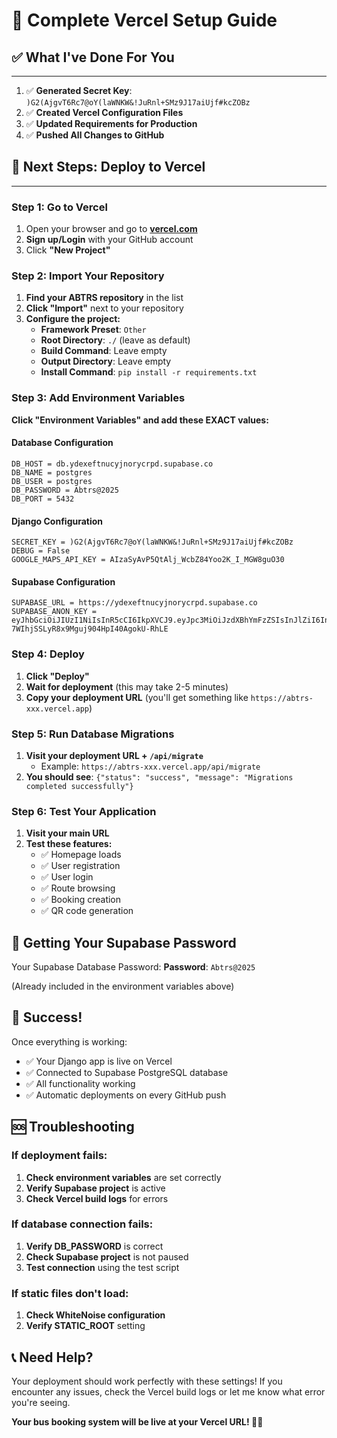 # 🚀 Complete Vercel Setup Guide

## ✅ What I've Done For You
****
1. ✅ **Generated Secret Key**: `)G2(AjgvT6Rc7@oY(laWNKW&!JuRnl+SMz9J17aiUjf#kcZOBz`
2. ✅ **Created Vercel Configuration Files**
3. ✅ **Updated Requirements for Production**
4. ✅ **Pushed All Changes to GitHub**

## 🎯 Next Steps: Deploy to Vercel
****
### Step 1: Go to Vercel
1. Open your browser and go to **[vercel.com](https://vercel.com)**
2. **Sign up/Login** with your GitHub account
3. Click **"New Project"**

### Step 2: Import Your Repository
1. **Find your ABTRS repository** in the list
2. **Click "Import"** next to your repository
3. **Configure the project:**
   - **Framework Preset**: `Other`
   - **Root Directory**: `./` (leave as default)
   - **Build Command**: Leave empty
   - **Output Directory**: Leave empty
   - **Install Command**: `pip install -r requirements.txt`

### Step 3: Add Environment Variables
**Click "Environment Variables" and add these EXACT values:**

#### Database Configuration
```
DB_HOST = db.ydexeftnucyjnorycrpd.supabase.co
DB_NAME = postgres
DB_USER = postgres
DB_PASSWORD = Abtrs@2025
DB_PORT = 5432
```

#### Django Configuration
```
SECRET_KEY = )G2(AjgvT6Rc7@oY(laWNKW&!JuRnl+SMz9J17aiUjf#kcZOBz
DEBUG = False
GOOGLE_MAPS_API_KEY = AIzaSyAvP5QtAlj_WcbZ84Yoo2K_I_MGW8guO30
```

#### Supabase Configuration
```
SUPABASE_URL = https://ydexeftnucyjnorycrpd.supabase.co
SUPABASE_ANON_KEY = eyJhbGciOiJIUzI1NiIsInR5cCI6IkpXVCJ9.eyJpc3MiOiJzdXBhYmFzZSIsInJlZiI6InlkZXhlZnRudWN5am5vcnljcnBkIiwicm9sZSI6ImFub24iLCJpYXQiOjE3NTk0OTM0NDUsImV4cCI6MjA3NTA2OTQ0NX0.QpzB4MN-7WIhjSSLyR8x9Mguj904HpI40AgokU-RhLE
```

### Step 4: Deploy
1. **Click "Deploy"**
2. **Wait for deployment** (this may take 2-5 minutes)
3. **Copy your deployment URL** (you'll get something like `https://abtrs-xxx.vercel.app`)

### Step 5: Run Database Migrations
1. **Visit your deployment URL + `/api/migrate`**
   - Example: `https://abtrs-xxx.vercel.app/api/migrate`
2. **You should see**: `{"status": "success", "message": "Migrations completed successfully"}`

### Step 6: Test Your Application
1. **Visit your main URL**
2. **Test these features:**
   - ✅ Homepage loads
   - ✅ User registration
   - ✅ User login
   - ✅ Route browsing
   - ✅ Booking creation
   - ✅ QR code generation

## 🔧 Getting Your Supabase Password

Your Supabase Database Password:
**Password**: `Abtrs@2025`

(Already included in the environment variables above)

## 🎉 Success!

Once everything is working:
- ✅ Your Django app is live on Vercel
- ✅ Connected to Supabase PostgreSQL database
- ✅ All functionality working
- ✅ Automatic deployments on every GitHub push

## 🆘 Troubleshooting

### If deployment fails:
1. **Check environment variables** are set correctly
2. **Verify Supabase project** is active
3. **Check Vercel build logs** for errors

### If database connection fails:
1. **Verify DB_PASSWORD** is correct
2. **Check Supabase project** is not paused
3. **Test connection** using the test script

### If static files don't load:
1. **Check WhiteNoise configuration**
2. **Verify STATIC_ROOT** setting

## 📞 Need Help?

Your deployment should work perfectly with these settings! If you encounter any issues, check the Vercel build logs or let me know what error you're seeing.

**Your bus booking system will be live at your Vercel URL! 🚌✨**
